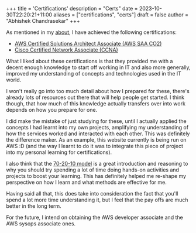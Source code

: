 +++
title = 'Certifications'
description = "Certs"
date = 2023-10-30T22:20:21+11:00
aliases = ["certifications", "certs"] 
draft = false
author = "Abhishek Chandrasekar"
+++

As mentioned in my [about](https://{base_url}/certifications), I have achieved the following certifications:
- [AWS Certified Solutions Architect Associate (AWS SAA CO2)](https://www.credly.com/badges/449f21be-fa89-4291-b641-abbd8f070611/public_url)
- [Cisco Certified Network Associate (CCNA)](https://www.credly.com/badges/80b37738-5cdb-466b-894c-cc62de7a3b5c/public_url)

What I liked about these certifications is that they provided me with a decent enough knowledge to start
off working in IT and also more generally, improved my understanding of concepts and technologies used in the IT world.

I won't really go into too much detail about how I prepared for these, there's already lots of resources out there that will
help people get started. I think though, that how much of this knowledge actually transfers over into work depends on how you prepare for one.

I did make the mistake of just studying for these, until I actually applied the concepts I had learnt into my own projects, 
amplifying my understanding of how the services worked and interacted with each other. This was definitely the difference maker.
As an example, this website currently is being run on AWS :D (and the way I learnt to do it was to integrate this piece of project into my personal learning for certifications).

I also think that the [70-20-10 model](https://trainingindustry.com/wiki/content-development/the-702010-model-for-learning-and-development/) is a great introduction and reasoning
to why you should try spending a lot of time doing hands-on activities and projects to boost your learning. This has definitely helped me re-shape my perspective on how I learn and
what methods are effective for me.

Having said all that, this does take into consideration the fact that you'll spend a lot more time understanding it, but I feel that the pay offs are
much better in the long term. 

For the future, I intend on obtaining the AWS developer associate and the AWS sysops associate ones.
